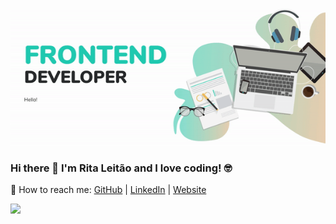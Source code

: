 ![About Me](https://github.com/ritaaleitao4/ritaaleitao4/blob/master/intro.gif)

### Hi there 👋 I'm Rita Leitão and I love coding! :nerd_face:

:mag_right: How to reach me: [GitHub](https://github.com/ritaaleitao4) | [LinkedIn](https://www.linkedin.com/in/ritaleitão/) | [Website](https://www.ritaleitao.pt)


<img align='left' src="https://github-readme-stats.vercel.app/api/top-langs?username=ritaaleitao4&show_icons=true&layout=compact&langs_count=8">
